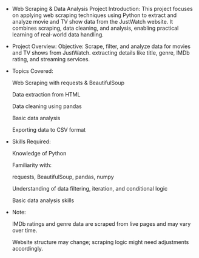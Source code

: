 * Web Scraping & Data Analysis Project
Introduction:
This project focuses on applying web scraping techniques using Python to extract and analyze movie and TV show data from the JustWatch website. It combines scraping, data cleaning, and analysis, enabling practical learning of real-world data handling.

* Project Overview:
Objective:
Scrape, filter, and analyze data for movies and TV shows from JustWatch. extracting details like title, genre, IMDb rating, and streaming services.

* Topics Covered:
 
  Web Scraping with requests & BeautifulSoup

  Data extraction from HTML

  Data cleaning using pandas

  Basic data analysis
 
  Exporting data to CSV format

* Skills Required:
 
  Knowledge of Python

  Familiarity with:

  requests, BeautifulSoup, pandas, numpy

  Understanding of data filtering, iteration, and conditional logic

  Basic data analysis skills

 * Note:
  
    IMDb ratings and genre data are scraped from live pages and may vary over time.

    Website structure may change; scraping logic might need adjustments accordingly.



